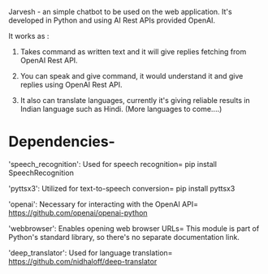 Jarvesh - an simple chatbot to be used on the web application. It's developed in Python and  using AI Rest APIs provided OpenAI.

It works as :

1. Takes command as written text and it will give replies fetching from OpenAI Rest API.

2. You can speak and give command, it would understand it and give replies using OpenAI Rest API.

3. It also can translate languages, currently it's giving reliable results in Indian language such as Hindi. (More languages to come....)

# Dependencies-

'speech_recognition': Used for speech recognition=  pip install SpeechRecognition

'pyttsx3': Utilized for text-to-speech conversion=  pip install pyttsx3

'openai': Necessary for interacting with the OpenAI API=  https://github.com/openai/openai-python

'webbrowser': Enables opening web browser URLs= This module is part of Python's standard library, so there's no separate documentation link.

'deep_translator': Used for language translation= https://github.com/nidhaloff/deep-translator
